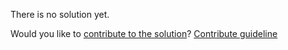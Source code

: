 
There is no solution yet.

Would you like to [contribute to the solution](https://github.com/BFEdev/BFE.dev-solutions/blob/main/typescript/implement-repeat-t-c_en.md)? [Contribute guideline](https://github.com/BFEdev/BFE.dev-solutions#how-to-contribute)
